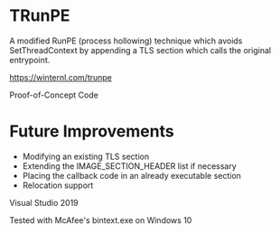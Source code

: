 # TRunPE
A modified RunPE (process hollowing) technique which avoids SetThreadContext by appending a TLS section which calls the original entrypoint.

https://winternl.com/trunpe

Proof-of-Concept Code

# Future Improvements
* Modifying an existing TLS section
* Extending the IMAGE_SECTION_HEADER list if necessary
* Placing the callback code in an already executable section
* Relocation support

Visual Studio 2019

Tested with McAfee's bintext.exe on Windows 10
